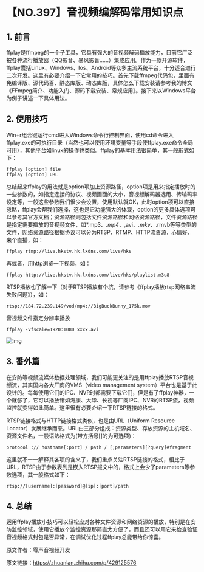 # 【NO.397】音视频编解码常用知识点

## 1. 前言

ffplay是ffmpeg的一个子工具，它具有强大的音视频解码播放能力，目前它广泛被各种流行播放器（QQ影音、暴风影音……）集成应用。作为一款开源软件，ffplay囊括Linux、Windows、Ios、Android等众多主流系统平台，十分适合进行二次开发。这里有必要介绍一下它常用的技巧。首先下载ffmpeg代码包，里面有免编译版、源代码百、静态库版、动态库版，具体怎么下载安装请参考我的博文《FFmpeg简介、功能入门、源码下载安装、常规应用》。接下来以Windows平台为例子讲述一下具体用法。

## 2. 使用技巧

Win+r组合键运行cmd进入Windows命令行控制界面，使用cd命令进入ffplay.exe的可执行目录（当然也可以使用环境变量等手段使ffplay.exe命令全局可用），其他平台如linux的操作也类似。ffplay的基本用法很简单，其一般形式如下：

```text
ffplay [option] file
ffplay [option] URL
```

总结起来ffplay的用法就是option项加上资源路径，option项是用来指定播放时的一些参数的，如指定连接的协议、视频画面的大小，音视频解码器选用、传输码率设定等，一般这些参数我们很少会设置，使用默认就OK，此时option项可以直接忽略，ffplay会帮我们选择，这也是它功能强大的体现，option的更多具体选项可以参考其官方文档；资源路径则包括文件资源路径和网络资源路径，文件资源路径是指定需要播放的音视频文件，如*.mp3、*.mp4、*,avi、*.mkv、*.rmvb等等类型的文件，网络资源路径根据协议可以分为RTSP、RTMP、HTTP流资源，心情好，来个直播，如：

```text
ffplay rtmp://live.hkstv.hk.lxdns.com/live/hks
```

再或者，用http浏览一下视频，如：

```text
ffplay http://live.hkstv.hk.lxdns.com/live/hks/playlist.m3u8
```

RTSP播放也了解一下（对于RTSP播放有个坑，请参考《ffplay播放rtsp网络串流失败问题》），如：

```text
rtsp://184.72.239.149/vod/mp4://BigBuckBunny_175k.mov
```

音视频文件指定分辨率播放

```text
ffplay -vfscale=1920:1080 xxxx.avi
```



![img](https://pic3.zhimg.com/80/v2-4c1fb9a29803126870077cf5cd729406_720w.webp)

## 3. 番外篇

在安防等视频流媒体数据处理领域，我们可能更关注的是用ffplay播放RTSP音视频流，其实国内各大厂商的VMS（video management system）平台也是基于此设计的。每每使用它们的IPC、NVR时都需要下载它们，但是有了ffplay神器，一个就够了，它可以播放诸如海康、大华、长视等厂商IPC、NVR的RTSP流，视频监控就变得如此简单。这里很有必要介绍一下RTSP链接的格式。

RTSP链接格式与HTTP链接格式类似，也是由URL（Uniform Resource Locator）发展继承而来。URL由三部分组成：资源类型、存放资源的主机域名、资源文件名，一般语法格式为(带方括号[]的为可选项)：

```text
protocol :// hostname[:port] / path / [;parameters][?query]#fragment
```

这里就不一一解释其各项的含义了，我们重点关注RTSP链接的格式，相比于URL，RTSP由于参数表列是嵌入RTSP报文中的，格式上会少了parameters等参数选项，其一般格式如下：

```text
rtsp://[username]:[password]@[ip]:[port]/path
```

## 4. 总结

运用ffplay播放小技巧可以轻松应对各种文件资源和网络资源的播放，特别是在安防监控领域，使用它播放个监控资源那简直太方便了，而且还可以用它来检查验证音视频格式封包是否异常，在调试优化过程ffplay总能带给你惊喜。

原文作者：零声音视频开发

原文链接：https://zhuanlan.zhihu.com/p/429125576
